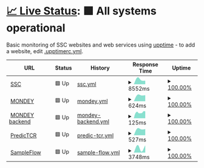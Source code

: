 # [📈 Live Status](https://lkeegan.github.io/monitoring): <!--live status--> **🟩 All systems operational**

Basic monitoring of SSC websites and web services using [upptime](https://github.com/upptime) - to add a website, edit [.upptimerc.yml](.upptimerc.yml).

<!--start: status pages-->
<!-- This summary is generated by Upptime (https://github.com/upptime/upptime) -->
<!-- Do not edit this manually, your changes will be overwritten -->
<!-- prettier-ignore -->
| URL | Status | History | Response Time | Uptime |
| --- | ------ | ------- | ------------- | ------ |
| <img alt="" src="https://icons.duckduckgo.com/ip3/ssc.uni-heidelberg.de.ico" height="13"> [SSC](https://ssc.uni-heidelberg.de) | 🟩 Up | [ssc.yml](https://github.com/lkeegan/monitoring/commits/HEAD/history/ssc.yml) | <details><summary><img alt="Response time graph" src="./graphs/ssc/response-time-week.png" height="20"> 8552ms</summary><br><a href="https://lkeegan.github.io/monitoring/history/ssc"><img alt="Response time 8552" src="https://img.shields.io/endpoint?url=https%3A%2F%2Fraw.githubusercontent.com%2Flkeegan%2Fmonitoring%2FHEAD%2Fapi%2Fssc%2Fresponse-time.json"></a><br><a href="https://lkeegan.github.io/monitoring/history/ssc"><img alt="24-hour response time 8552" src="https://img.shields.io/endpoint?url=https%3A%2F%2Fraw.githubusercontent.com%2Flkeegan%2Fmonitoring%2FHEAD%2Fapi%2Fssc%2Fresponse-time-day.json"></a><br><a href="https://lkeegan.github.io/monitoring/history/ssc"><img alt="7-day response time 8552" src="https://img.shields.io/endpoint?url=https%3A%2F%2Fraw.githubusercontent.com%2Flkeegan%2Fmonitoring%2FHEAD%2Fapi%2Fssc%2Fresponse-time-week.json"></a><br><a href="https://lkeegan.github.io/monitoring/history/ssc"><img alt="30-day response time 8552" src="https://img.shields.io/endpoint?url=https%3A%2F%2Fraw.githubusercontent.com%2Flkeegan%2Fmonitoring%2FHEAD%2Fapi%2Fssc%2Fresponse-time-month.json"></a><br><a href="https://lkeegan.github.io/monitoring/history/ssc"><img alt="1-year response time 8552" src="https://img.shields.io/endpoint?url=https%3A%2F%2Fraw.githubusercontent.com%2Flkeegan%2Fmonitoring%2FHEAD%2Fapi%2Fssc%2Fresponse-time-year.json"></a></details> | <details><summary><a href="https://lkeegan.github.io/monitoring/history/ssc">100.00%</a></summary><a href="https://lkeegan.github.io/monitoring/history/ssc"><img alt="All-time uptime 100.00%" src="https://img.shields.io/endpoint?url=https%3A%2F%2Fraw.githubusercontent.com%2Flkeegan%2Fmonitoring%2FHEAD%2Fapi%2Fssc%2Fuptime.json"></a><br><a href="https://lkeegan.github.io/monitoring/history/ssc"><img alt="24-hour uptime 100.00%" src="https://img.shields.io/endpoint?url=https%3A%2F%2Fraw.githubusercontent.com%2Flkeegan%2Fmonitoring%2FHEAD%2Fapi%2Fssc%2Fuptime-day.json"></a><br><a href="https://lkeegan.github.io/monitoring/history/ssc"><img alt="7-day uptime 100.00%" src="https://img.shields.io/endpoint?url=https%3A%2F%2Fraw.githubusercontent.com%2Flkeegan%2Fmonitoring%2FHEAD%2Fapi%2Fssc%2Fuptime-week.json"></a><br><a href="https://lkeegan.github.io/monitoring/history/ssc"><img alt="30-day uptime 100.00%" src="https://img.shields.io/endpoint?url=https%3A%2F%2Fraw.githubusercontent.com%2Flkeegan%2Fmonitoring%2FHEAD%2Fapi%2Fssc%2Fuptime-month.json"></a><br><a href="https://lkeegan.github.io/monitoring/history/ssc"><img alt="1-year uptime 100.00%" src="https://img.shields.io/endpoint?url=https%3A%2F%2Fraw.githubusercontent.com%2Flkeegan%2Fmonitoring%2FHEAD%2Fapi%2Fssc%2Fuptime-year.json"></a></details>
| <img alt="" src="https://icons.duckduckgo.com/ip3/mondey.de.ico" height="13"> [MONDEY](https://mondey.de) | 🟩 Up | [mondey.yml](https://github.com/lkeegan/monitoring/commits/HEAD/history/mondey.yml) | <details><summary><img alt="Response time graph" src="./graphs/mondey/response-time-week.png" height="20"> 624ms</summary><br><a href="https://lkeegan.github.io/monitoring/history/mondey"><img alt="Response time 624" src="https://img.shields.io/endpoint?url=https%3A%2F%2Fraw.githubusercontent.com%2Flkeegan%2Fmonitoring%2FHEAD%2Fapi%2Fmondey%2Fresponse-time.json"></a><br><a href="https://lkeegan.github.io/monitoring/history/mondey"><img alt="24-hour response time 624" src="https://img.shields.io/endpoint?url=https%3A%2F%2Fraw.githubusercontent.com%2Flkeegan%2Fmonitoring%2FHEAD%2Fapi%2Fmondey%2Fresponse-time-day.json"></a><br><a href="https://lkeegan.github.io/monitoring/history/mondey"><img alt="7-day response time 624" src="https://img.shields.io/endpoint?url=https%3A%2F%2Fraw.githubusercontent.com%2Flkeegan%2Fmonitoring%2FHEAD%2Fapi%2Fmondey%2Fresponse-time-week.json"></a><br><a href="https://lkeegan.github.io/monitoring/history/mondey"><img alt="30-day response time 624" src="https://img.shields.io/endpoint?url=https%3A%2F%2Fraw.githubusercontent.com%2Flkeegan%2Fmonitoring%2FHEAD%2Fapi%2Fmondey%2Fresponse-time-month.json"></a><br><a href="https://lkeegan.github.io/monitoring/history/mondey"><img alt="1-year response time 624" src="https://img.shields.io/endpoint?url=https%3A%2F%2Fraw.githubusercontent.com%2Flkeegan%2Fmonitoring%2FHEAD%2Fapi%2Fmondey%2Fresponse-time-year.json"></a></details> | <details><summary><a href="https://lkeegan.github.io/monitoring/history/mondey">100.00%</a></summary><a href="https://lkeegan.github.io/monitoring/history/mondey"><img alt="All-time uptime 100.00%" src="https://img.shields.io/endpoint?url=https%3A%2F%2Fraw.githubusercontent.com%2Flkeegan%2Fmonitoring%2FHEAD%2Fapi%2Fmondey%2Fuptime.json"></a><br><a href="https://lkeegan.github.io/monitoring/history/mondey"><img alt="24-hour uptime 100.00%" src="https://img.shields.io/endpoint?url=https%3A%2F%2Fraw.githubusercontent.com%2Flkeegan%2Fmonitoring%2FHEAD%2Fapi%2Fmondey%2Fuptime-day.json"></a><br><a href="https://lkeegan.github.io/monitoring/history/mondey"><img alt="7-day uptime 100.00%" src="https://img.shields.io/endpoint?url=https%3A%2F%2Fraw.githubusercontent.com%2Flkeegan%2Fmonitoring%2FHEAD%2Fapi%2Fmondey%2Fuptime-week.json"></a><br><a href="https://lkeegan.github.io/monitoring/history/mondey"><img alt="30-day uptime 100.00%" src="https://img.shields.io/endpoint?url=https%3A%2F%2Fraw.githubusercontent.com%2Flkeegan%2Fmonitoring%2FHEAD%2Fapi%2Fmondey%2Fuptime-month.json"></a><br><a href="https://lkeegan.github.io/monitoring/history/mondey"><img alt="1-year uptime 100.00%" src="https://img.shields.io/endpoint?url=https%3A%2F%2Fraw.githubusercontent.com%2Flkeegan%2Fmonitoring%2FHEAD%2Fapi%2Fmondey%2Fuptime-year.json"></a></details>
| <img alt="" src="https://icons.duckduckgo.com/ip3/mondey.de.ico" height="13"> [MONDEY backend](https://mondey.de/api/languages/) | 🟩 Up | [mondey-backend.yml](https://github.com/lkeegan/monitoring/commits/HEAD/history/mondey-backend.yml) | <details><summary><img alt="Response time graph" src="./graphs/mondey-backend/response-time-week.png" height="20"> 125ms</summary><br><a href="https://lkeegan.github.io/monitoring/history/mondey-backend"><img alt="Response time 125" src="https://img.shields.io/endpoint?url=https%3A%2F%2Fraw.githubusercontent.com%2Flkeegan%2Fmonitoring%2FHEAD%2Fapi%2Fmondey-backend%2Fresponse-time.json"></a><br><a href="https://lkeegan.github.io/monitoring/history/mondey-backend"><img alt="24-hour response time 125" src="https://img.shields.io/endpoint?url=https%3A%2F%2Fraw.githubusercontent.com%2Flkeegan%2Fmonitoring%2FHEAD%2Fapi%2Fmondey-backend%2Fresponse-time-day.json"></a><br><a href="https://lkeegan.github.io/monitoring/history/mondey-backend"><img alt="7-day response time 125" src="https://img.shields.io/endpoint?url=https%3A%2F%2Fraw.githubusercontent.com%2Flkeegan%2Fmonitoring%2FHEAD%2Fapi%2Fmondey-backend%2Fresponse-time-week.json"></a><br><a href="https://lkeegan.github.io/monitoring/history/mondey-backend"><img alt="30-day response time 125" src="https://img.shields.io/endpoint?url=https%3A%2F%2Fraw.githubusercontent.com%2Flkeegan%2Fmonitoring%2FHEAD%2Fapi%2Fmondey-backend%2Fresponse-time-month.json"></a><br><a href="https://lkeegan.github.io/monitoring/history/mondey-backend"><img alt="1-year response time 125" src="https://img.shields.io/endpoint?url=https%3A%2F%2Fraw.githubusercontent.com%2Flkeegan%2Fmonitoring%2FHEAD%2Fapi%2Fmondey-backend%2Fresponse-time-year.json"></a></details> | <details><summary><a href="https://lkeegan.github.io/monitoring/history/mondey-backend">100.00%</a></summary><a href="https://lkeegan.github.io/monitoring/history/mondey-backend"><img alt="All-time uptime 100.00%" src="https://img.shields.io/endpoint?url=https%3A%2F%2Fraw.githubusercontent.com%2Flkeegan%2Fmonitoring%2FHEAD%2Fapi%2Fmondey-backend%2Fuptime.json"></a><br><a href="https://lkeegan.github.io/monitoring/history/mondey-backend"><img alt="24-hour uptime 100.00%" src="https://img.shields.io/endpoint?url=https%3A%2F%2Fraw.githubusercontent.com%2Flkeegan%2Fmonitoring%2FHEAD%2Fapi%2Fmondey-backend%2Fuptime-day.json"></a><br><a href="https://lkeegan.github.io/monitoring/history/mondey-backend"><img alt="7-day uptime 100.00%" src="https://img.shields.io/endpoint?url=https%3A%2F%2Fraw.githubusercontent.com%2Flkeegan%2Fmonitoring%2FHEAD%2Fapi%2Fmondey-backend%2Fuptime-week.json"></a><br><a href="https://lkeegan.github.io/monitoring/history/mondey-backend"><img alt="30-day uptime 100.00%" src="https://img.shields.io/endpoint?url=https%3A%2F%2Fraw.githubusercontent.com%2Flkeegan%2Fmonitoring%2FHEAD%2Fapi%2Fmondey-backend%2Fuptime-month.json"></a><br><a href="https://lkeegan.github.io/monitoring/history/mondey-backend"><img alt="1-year uptime 100.00%" src="https://img.shields.io/endpoint?url=https%3A%2F%2Fraw.githubusercontent.com%2Flkeegan%2Fmonitoring%2FHEAD%2Fapi%2Fmondey-backend%2Fuptime-year.json"></a></details>
| <img alt="" src="https://icons.duckduckgo.com/ip3/predictcr.com.ico" height="13"> [PredicTCR](https://predictcr.com) | 🟩 Up | [predic-tcr.yml](https://github.com/lkeegan/monitoring/commits/HEAD/history/predic-tcr.yml) | <details><summary><img alt="Response time graph" src="./graphs/predic-tcr/response-time-week.png" height="20"> 527ms</summary><br><a href="https://lkeegan.github.io/monitoring/history/predic-tcr"><img alt="Response time 527" src="https://img.shields.io/endpoint?url=https%3A%2F%2Fraw.githubusercontent.com%2Flkeegan%2Fmonitoring%2FHEAD%2Fapi%2Fpredic-tcr%2Fresponse-time.json"></a><br><a href="https://lkeegan.github.io/monitoring/history/predic-tcr"><img alt="24-hour response time 527" src="https://img.shields.io/endpoint?url=https%3A%2F%2Fraw.githubusercontent.com%2Flkeegan%2Fmonitoring%2FHEAD%2Fapi%2Fpredic-tcr%2Fresponse-time-day.json"></a><br><a href="https://lkeegan.github.io/monitoring/history/predic-tcr"><img alt="7-day response time 527" src="https://img.shields.io/endpoint?url=https%3A%2F%2Fraw.githubusercontent.com%2Flkeegan%2Fmonitoring%2FHEAD%2Fapi%2Fpredic-tcr%2Fresponse-time-week.json"></a><br><a href="https://lkeegan.github.io/monitoring/history/predic-tcr"><img alt="30-day response time 527" src="https://img.shields.io/endpoint?url=https%3A%2F%2Fraw.githubusercontent.com%2Flkeegan%2Fmonitoring%2FHEAD%2Fapi%2Fpredic-tcr%2Fresponse-time-month.json"></a><br><a href="https://lkeegan.github.io/monitoring/history/predic-tcr"><img alt="1-year response time 527" src="https://img.shields.io/endpoint?url=https%3A%2F%2Fraw.githubusercontent.com%2Flkeegan%2Fmonitoring%2FHEAD%2Fapi%2Fpredic-tcr%2Fresponse-time-year.json"></a></details> | <details><summary><a href="https://lkeegan.github.io/monitoring/history/predic-tcr">100.00%</a></summary><a href="https://lkeegan.github.io/monitoring/history/predic-tcr"><img alt="All-time uptime 100.00%" src="https://img.shields.io/endpoint?url=https%3A%2F%2Fraw.githubusercontent.com%2Flkeegan%2Fmonitoring%2FHEAD%2Fapi%2Fpredic-tcr%2Fuptime.json"></a><br><a href="https://lkeegan.github.io/monitoring/history/predic-tcr"><img alt="24-hour uptime 100.00%" src="https://img.shields.io/endpoint?url=https%3A%2F%2Fraw.githubusercontent.com%2Flkeegan%2Fmonitoring%2FHEAD%2Fapi%2Fpredic-tcr%2Fuptime-day.json"></a><br><a href="https://lkeegan.github.io/monitoring/history/predic-tcr"><img alt="7-day uptime 100.00%" src="https://img.shields.io/endpoint?url=https%3A%2F%2Fraw.githubusercontent.com%2Flkeegan%2Fmonitoring%2FHEAD%2Fapi%2Fpredic-tcr%2Fuptime-week.json"></a><br><a href="https://lkeegan.github.io/monitoring/history/predic-tcr"><img alt="30-day uptime 100.00%" src="https://img.shields.io/endpoint?url=https%3A%2F%2Fraw.githubusercontent.com%2Flkeegan%2Fmonitoring%2FHEAD%2Fapi%2Fpredic-tcr%2Fuptime-month.json"></a><br><a href="https://lkeegan.github.io/monitoring/history/predic-tcr"><img alt="1-year uptime 100.00%" src="https://img.shields.io/endpoint?url=https%3A%2F%2Fraw.githubusercontent.com%2Flkeegan%2Fmonitoring%2FHEAD%2Fapi%2Fpredic-tcr%2Fuptime-year.json"></a></details>
| <img alt="" src="https://icons.duckduckgo.com/ip3/circuitseq.iwr.uni-heidelberg.de.ico" height="13"> [SampleFlow](https://circuitseq.iwr.uni-heidelberg.de/) | 🟩 Up | [sample-flow.yml](https://github.com/lkeegan/monitoring/commits/HEAD/history/sample-flow.yml) | <details><summary><img alt="Response time graph" src="./graphs/sample-flow/response-time-week.png" height="20"> 3748ms</summary><br><a href="https://lkeegan.github.io/monitoring/history/sample-flow"><img alt="Response time 3748" src="https://img.shields.io/endpoint?url=https%3A%2F%2Fraw.githubusercontent.com%2Flkeegan%2Fmonitoring%2FHEAD%2Fapi%2Fsample-flow%2Fresponse-time.json"></a><br><a href="https://lkeegan.github.io/monitoring/history/sample-flow"><img alt="24-hour response time 3748" src="https://img.shields.io/endpoint?url=https%3A%2F%2Fraw.githubusercontent.com%2Flkeegan%2Fmonitoring%2FHEAD%2Fapi%2Fsample-flow%2Fresponse-time-day.json"></a><br><a href="https://lkeegan.github.io/monitoring/history/sample-flow"><img alt="7-day response time 3748" src="https://img.shields.io/endpoint?url=https%3A%2F%2Fraw.githubusercontent.com%2Flkeegan%2Fmonitoring%2FHEAD%2Fapi%2Fsample-flow%2Fresponse-time-week.json"></a><br><a href="https://lkeegan.github.io/monitoring/history/sample-flow"><img alt="30-day response time 3748" src="https://img.shields.io/endpoint?url=https%3A%2F%2Fraw.githubusercontent.com%2Flkeegan%2Fmonitoring%2FHEAD%2Fapi%2Fsample-flow%2Fresponse-time-month.json"></a><br><a href="https://lkeegan.github.io/monitoring/history/sample-flow"><img alt="1-year response time 3748" src="https://img.shields.io/endpoint?url=https%3A%2F%2Fraw.githubusercontent.com%2Flkeegan%2Fmonitoring%2FHEAD%2Fapi%2Fsample-flow%2Fresponse-time-year.json"></a></details> | <details><summary><a href="https://lkeegan.github.io/monitoring/history/sample-flow">100.00%</a></summary><a href="https://lkeegan.github.io/monitoring/history/sample-flow"><img alt="All-time uptime 100.00%" src="https://img.shields.io/endpoint?url=https%3A%2F%2Fraw.githubusercontent.com%2Flkeegan%2Fmonitoring%2FHEAD%2Fapi%2Fsample-flow%2Fuptime.json"></a><br><a href="https://lkeegan.github.io/monitoring/history/sample-flow"><img alt="24-hour uptime 100.00%" src="https://img.shields.io/endpoint?url=https%3A%2F%2Fraw.githubusercontent.com%2Flkeegan%2Fmonitoring%2FHEAD%2Fapi%2Fsample-flow%2Fuptime-day.json"></a><br><a href="https://lkeegan.github.io/monitoring/history/sample-flow"><img alt="7-day uptime 100.00%" src="https://img.shields.io/endpoint?url=https%3A%2F%2Fraw.githubusercontent.com%2Flkeegan%2Fmonitoring%2FHEAD%2Fapi%2Fsample-flow%2Fuptime-week.json"></a><br><a href="https://lkeegan.github.io/monitoring/history/sample-flow"><img alt="30-day uptime 100.00%" src="https://img.shields.io/endpoint?url=https%3A%2F%2Fraw.githubusercontent.com%2Flkeegan%2Fmonitoring%2FHEAD%2Fapi%2Fsample-flow%2Fuptime-month.json"></a><br><a href="https://lkeegan.github.io/monitoring/history/sample-flow"><img alt="1-year uptime 100.00%" src="https://img.shields.io/endpoint?url=https%3A%2F%2Fraw.githubusercontent.com%2Flkeegan%2Fmonitoring%2FHEAD%2Fapi%2Fsample-flow%2Fuptime-year.json"></a></details>

<!--end: status pages-->

